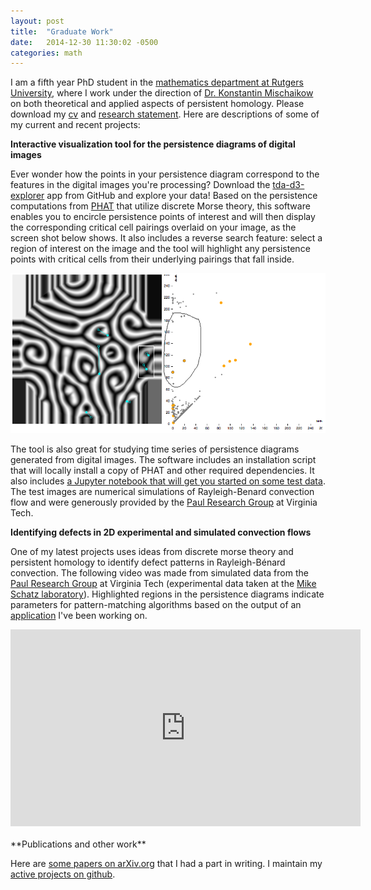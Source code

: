 ```yaml
---
layout: post
title:  "Graduate Work"
date:   2014-12-30 11:30:02 -0500
categories: math
---
```


I am a fifth year PhD student in the <a href="http://math.rutgers.edu/" target="_blank">mathematics department at Rutgers University</a>, where I work under the direction of <a href="http://math.rutgers.edu/~mischaik/" target="_blank">Dr. Konstantin Mischaikow</a> on both theoretical and applied aspects of persistent homology. Please download my [cv](cv.pdf) and [research statement](research_statement.pdf). Here are descriptions of some of my current and recent projects:

**Interactive visualization tool for the persistence diagrams of digital images**

Ever wonder how the points in your persistence diagram correspond to the features in the digital images you're processing? Download the [tda-d3-explorer](https://github.com/rachellevanger/tda-d3-explorer) app from GitHub and explore your data! Based on the persistence computations from [PHAT](https://github.com/blazs/phat) that utilize discrete Morse theory, this software enables you to encircle persistence points of interest and will then display the corresponding critical cell pairings overlaid on your image, as the screen shot below shows. It also includes a reverse search feature: select a region of interest on the image and the tool will highlight any persistence points with critical cells from their underlying pairings that fall inside.

<center>
<img src="../images/tda-d3-explorer.png" />
</center>

The tool is also great for studying time series of persistence diagrams generated from digital images. The software includes an installation script that will locally install a copy of PHAT and other required dependencies. It also includes [a Jupyter notebook that will get you started on some test data](https://github.com/rachellevanger/tda-d3-explorer/blob/master/doc/Tutorial.ipynb). The test images are numerical simulations of Rayleigh-Benard convection flow and were generously provided by the [Paul Research Group](http://www.me.vt.edu/mpaul/) at Virginia Tech.


**Identifying defects in 2D experimental and simulated convection flows**

One of my latest projects uses ideas from discrete morse theory and persistent homology to identify defect patterns in Rayleigh-Bénard convection. The following video was made from simulated data from the [Paul Research Group](http://www.me.vt.edu/mpaul/) at Virginia Tech (experimental data taken at the [Mike Schatz laboratory](http://www.schatzlab.gatech.edu/)). Highlighted regions in the persistence diagrams indicate parameters for pattern-matching algorithms based on the output of an [application](https://github.com/rachellevanger/image-tda-rayleigh-benard-convection) I've been working on.

<center>
<iframe width="560" height="315" src="https://www.youtube.com/embed/NC5NRmGlYzA" frameborder="0" allowfullscreen></iframe>
</center>

<!-- **Web tool for exploring time series of persistence diagrams generated by 2D-video**

As part of the above research project, I've developed a simple web tool using D3 that enables researchers to interact with their data more efficiently.

**Towards numerical analysis with persistence diagrams**

This is my primary theoretical result. Using the induced matchin theorem and the generalized notion of interleavings of persistence modules, it was possible to construct a local notion of errors. This gives tighter bounds for rigorous computations that utilize persistence diagrams.

**Studying vorticity fields of fully-developed turbulence**

**Studying combustion models**

**Studying granular materials** -->


<br />
**Publications and other work**

Here are <a href="http://arxiv.org/find/math/1/au:+Levanger_R/0/1/0/all/0/1">some papers on arXiv.org</a> that I had a part in writing. I maintain my [active projects on github](http://github.com/rachellevanger).

